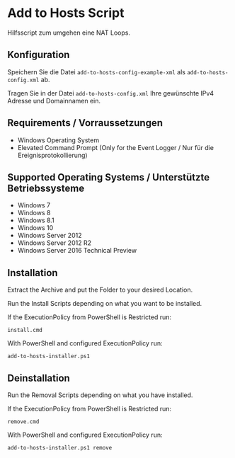 ﻿# Add to Hosts Script

Hilfsscript zum umgehen eine NAT Loops.

## Konfiguration

Speichern Sie die Datei `add-to-hosts-config-example-xml` als `add-to-hosts-config.xml` ab.

Tragen Sie in der Datei `add-to-hosts-config.xml` Ihre gewünschte IPv4 Adresse und Domainnamen ein.

## Requirements / Vorraussetzungen

* Windows Operating System
* Elevated Command Prompt (Only for the Event Logger / Nur für die Ereignisprotokollierung)

## Supported Operating Systems / Unterstützte Betriebssysteme

* Windows 7
* Windows 8
* Windows 8.1
* Windows 10
* Windows Server 2012
* Windows Server 2012 R2
* Windows Server 2016 Technical Preview

## Installation

Extract the Archive and put the Folder to your desired Location.

Run the Install Scripts depending on what you want to be installed.

If the ExecutionPolicy from PowerShell is Restricted run:

    install.cmd

With PowerShell and configured ExecutionPolicy run:

    add-to-hosts-installer.ps1

## Deinstallation

Run the Removal Scripts depending on what you have installed.

If the ExecutionPolicy from PowerShell is Restricted run:

    remove.cmd

With PowerShell and configured ExecutionPolicy run:

    add-to-hosts-installer.ps1 remove
